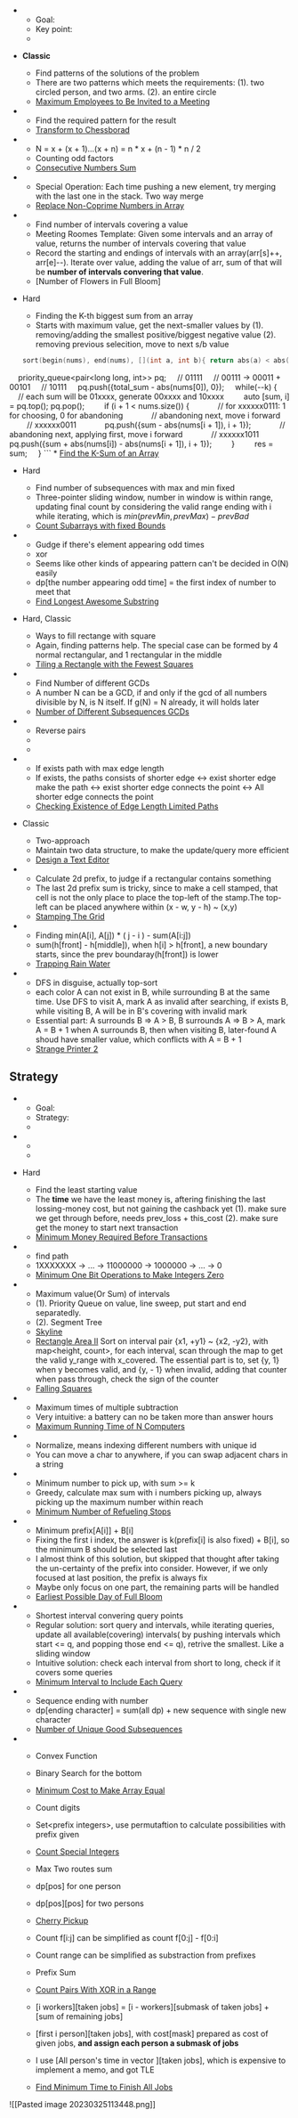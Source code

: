 
* 
	* Goal:
	* Key point:
	* 

* **Classic** 
	* Find patterns of the solutions of the problem
	* There are two patterns which meets the requirements: (1). two circled person, and two arms. (2). an entire circle
	* [Maximum Employees to Be Invited to a Meeting](https://leetcode.com/problems/maximum-employees-to-be-invited-to-a-meeting/solutions/1660944/c-dfs-with-illustration/?orderBy=most_votes)

* 
	* Find the required pattern for the result
	* [Transform to Chessborad](https://leetcode.com/problems/transform-to-chessboard/solutions/114847/c-java-python-solution-with-explanation/)

* 
	* N = x + (x + 1)...(x + n) = n * x + (n - 1) * n / 2
	* Counting odd factors
	* [Consecutive Numbers Sum](https://leetcode.com/problems/consecutive-numbers-sum/solutions/128947/java-c-python-fastest-count-odd-factors-o-logn/?orderBy=most_votes)

* 
	* Special Operation: Each time pushing a new element,  try merging with the last one in the stack. Two way merge
	* [Replace Non-Coprime Numbers in Array](https://leetcode.com/problems/replace-non-coprime-numbers-in-array/)

* 
	* Find number of intervals covering a value
	* Meeting Roomes Template: Given some intervals and an array of value, returns the number of intervals covering that value
	* Record the starting and endings of intervals with an array(arr\[s\]++, arr\[e\]--). Iterate over value, adding the value of arr, sum of that will be **number of intervals convering that value**.
	* [Number of Flowers in Full Bloom]

* Hard
	* Finding the K-th biggest sum from an array
	* Starts with maximum value, get the next-smaller values by (1). removing/adding the smallest positive/biggest negative value (2). removing previous selecition, move to next s/b value
	```cpp
	sort(begin(nums), end(nums), [](int a, int b){ return abs(a) < abs(b); });
    priority_queue<pair<long long, int>> pq;
    // 01111
    // 00111 -> 00011 + 00101
    // 10111
    pq.push({total_sum - abs(nums[0]), 0});
    while(--k) {
        // each sum will be 01xxxx, generate 00xxxx and 10xxxx
        auto [sum, i] = pq.top(); pq.pop();
        if (i + 1 < nums.size()) {
            // for xxxxxx0111: 1 for choosing, 0 for abandoning
            // abandoning next, move i forward
            // xxxxxx0011
            pq.push({sum - abs(nums[i + 1]), i + 1});
            // abandoning next, applying first, move i forward
            // xxxxxx1011
            pq.push({sum + abs(nums[i]) - abs(nums[i + 1]), i + 1});
        }
        res = sum;
    }
	```
	* [Find the K-Sum of an Array](https://leetcode.com/problems/find-the-k-sum-of-an-array/solutions/2457384/priority-queue-c/?orderBy=most_votes)

* Hard
	* Find number of subsequences with max and min fixed
	* Three-pointer sliding window, number in window is within range, updating final count by considering the valid range ending with i while iterating, which is $min(prevMin, prevMax) - prevBad$
	* [Count Subarrays with fixed Bounds](https://leetcode.com/problems/count-subarrays-with-fixed-bounds/solutions/2708099/java-c-python-sliding-window-with-explanation/?orderBy=most_votes)

* 
	* Gudge if there's element appearing odd times
	* xor
	* Seems like other kinds of appearing pattern can't be decided in O(N) easily
	* dp\[the number appearing odd time\] = the first index of number to meet that
	* [Find Longest Awesome Substring](https://leetcode.com/problems/find-longest-awesome-substring/)

  
* Hard, Classic 
	* Ways to fill rectange with square
	* Again, finding patterns help. The special case can be formed by 4 normal rectangular, and 1 rectangular in the middle
	* [Tiling a Rectangle with the Fewest Squares](https://leetcode.com/problems/tiling-a-rectangle-with-the-fewest-squares/solutions/414260/8ms-memorized-backtrack-solution-without-special-case/?orderBy=most_votes)

* 
	* Find Number of different GCDs
	* A number N can be a GCD, if and only if the gcd of all numbers divisible by N, is N itself. If g(N) = N already, it will holds later
	* [Number of Different Subsequences GCDs](https://leetcode.com/problems/number-of-different-subsequences-gcds/description/)

* 
	* Reverse pairs
	* 
	* 

* 
	* If exists path with max edge length
	* If exists, the paths consists of shorter edge <-> exist shorter edge make the path <-> exist shorter edge connects the point <-> All shorter edge connects the point
	* [Checking Existence of Edge Length Limited Paths](https://leetcode.com/problems/checking-existence-of-edge-length-limited-paths/description/)


* Classic
	* Two-approach
	* Maintain two data structure, to make the update/query more efficient
	* [Design a Text Editor](https://leetcode.com/problems/design-a-text-editor/description/)

* 
	*  Calculate 2d prefix, to judge if a rectangular contains something
	* The last 2d prefix sum is tricky, since to make a cell stamped, that cell is not the only place to place the top-left of the stamp.The top-left can be placed anywhere within (x - w, y - h) ~ (x,y)
	* [Stamping The Grid](https://leetcode.com/problems/stamping-the-grid/description/)

* 
	* Finding min(A[i], A[j]) * ( j - i ) - sum(A[i:j])
	* sum(h\[front\] - h\[middle\]), when h[i] > h[front],  a new boundary starts, since the prev boundaray(h[front]) is lower
	* [Trapping Rain Water](https://leetcode.com/problems/trapping-rain-water/)

* 
	* DFS in disguise, actually top-sort
	* each color A can not exist in B, while surrounding B at the same time. Use DFS to visit A, mark A as invalid after searching, if exists B, while visiting B, A will be in B's covering with invalid mark
	* Essential part: A surrounds B => A > B, B surrounds A => B > A, mark A = B + 1 when A surrounds B, then when visiting B, later-found A shoud have smaller value, which conflicts with A = B + 1
	* [Strange Printer 2](https://leetcode.com/problems/strange-printer-ii/submissions/920702448/)


## Strategy
* 
	* Goal:
	* Strategy:
	* 

* 
	* 
	* 

* Hard
	* Find the least starting value
	* The **time** we have the least money is, aftering finishing the last lossing-money cost, but not gaining the cashback yet (1). make sure we get through before, needs prev_loss + this_cost (2). make sure get the money to start next transaction
	* [Minimum Money Required Before Transactions](https://leetcode.com/problems/minimum-money-required-before-transactions/solutions/2588034/java-c-python-easy-and-coincise/?orderBy=most_votes)

* 
	* find path
	* 1XXXXXXX -> ... -> 11000000 -> 1000000 -> ... -> 0
	* [Minimum One Bit Operations to Make Integers Zero](https://leetcode.com/problems/minimum-one-bit-operations-to-make-integers-zero/solutions/877741/c-solution-with-explanation/?orderBy=most_votes)

* 
	* Maximum value(Or Sum) of intervals
	* (1). Priority Queue on value, line sweep, put start and end separatedly. 
	* (2). Segment Tree
	* [Skyline](https://leetcode.com/problems/the-skyline-problem/solutions/61273/c-69ms-19-lines-o-nlogn-clean-solution-with-comments/)[]()
	* [Rectangle Area II](https://leetcode.com/problems/rectangle-area-ii/solutions/137941/java-treemap-solution-inspired-by-skyline-and-meeting-room/?orderBy=most_votes) Sort on interval pair {x1,  +y1}  ~ {x2, -y2}, with map<height, count>, for each interval, scan through the map to get the valid y_range with x_covered. The essential part is to, set {y, 1} when y becomes valid, and {y, - 1} when invalid, adding that counter when pass through, check the sign of the counter
	* [Falling Squares](https://leetcode.com/problems/falling-squares/solutions/108764/easy-and-concise-python-solution-97/?orderBy=most_votes) 

* 
	* Maximum times of multiple subtraction
	* Very intuitive: a battery can no be taken more than answer hours 
	* [Maximum Running Time of N Computers](https://leetcode.com/problems/maximum-running-time-of-n-computers/solutions/1693347/heap-vs-binary-search/?orderBy=most_votes )

* 
	* Normalize, means indexing different numbers with unique id
	* You can move a char to anywhere, if you can swap adjacent chars in a string

* 
	* Minimum number to pick up, with sum >= k
	* Greedy, calculate max sum with i numbers picking up, always picking up the maximum number within reach
	* [Minimum Number of Refueling Stops](https://leetcode.com/problems/minimum-number-of-refueling-stops/submissions/917314858/)

* 
	* Minimum prefix\[A\[i\]\] +  B\[i\]
	* Fixing the first i index, the answer is k(prefix\[i\] is also fixed) + B\[i\], so the minimum B should be selected last
	* I almost think of this solution, but skipped that thought after taking the un-certainty of the prefix  into consider. However, if we only focused at last position, the prefix is always fix
	* Maybe only focus on one part, the remaining parts will be handled
	* [Earliest Possible Day of Full Bloom](https://leetcode.com/problems/earliest-possible-day-of-full-bloom/description/)

* 
	* Shortest interval convering query points
	* Regular solution: sort query and intervals, while iterating queries, update all available(covering) intervals( by pushing intervals which start <= q, and popping those end <= q), retrive the smallest. Like a sliding window
	* Intuitive solution: check each interval from short to long, check if it covers some queries
	* [Minimum Interval to Include Each Query](https://leetcode.com/problems/minimum-interval-to-include-each-query/solutions/?orderBy=most_votes)

* 
	* Sequence ending with number
	* dp\[ending character\] = sum(all dp) + new sequence with single new character
	* [Number of Unique Good Subsequences](https://leetcode.com/problems/number-of-unique-good-subsequences/)

* 
	* Convex Function 
	* Binary Search for the bottom
	* [Minimum Cost to Make Array Equal](https://leetcode.com/problems/minimum-cost-to-make-array-equal/solutions/2734091/dp-vs-w-median-vs-binary-search/?orderBy=most_votes)

	* Count digits
	* Set\<prefix integers\>, use permutaftion to calculate possibilities with prefix given
	* [Count Special Integers](https://leetcode.com/problems/count-special-integers/solutions/2425271/java-python-math/?orderBy=most_votes)

	* Max Two routes sum
	* dp\[pos\] for one person
	* dp\[pos]\[pos] for two persons
	* [Cherry Pickup](https://leetcode.com/problems/cherry-pickup/solutions/1912865/c-detailed-explanation-clear-intuitions-memoization-dp-good-question/?orderBy=most_votes)

	* Count f\[i:j\] can be simplified as count f\[0:j] - f\[0:i]
	* Count range can be simplified as substraction from prefixes
	* Prefix Sum
	* [Count Pairs With XOR in a Range](https://leetcode.com/problems/count-pairs-with-xor-in-a-range/)

	* \[i workers\]\[taken jobs\] = \[i - workers\]\[submask of taken jobs\] + \[sum of remaining jobs\]
	* \[first i person\]\[taken jobs\], with cost\[mask\] prepared as cost of given jobs, **and assign each person a submask of jobs**
	* I use \[All person's time in vector \]\[taken jobs\], which is expensive to implement a memo, and got TLE
	* [Find Minimum Time to Finish All Jobs](https://leetcode.com/problems/find-minimum-time-to-finish-all-jobs/solutions/1010451/python-2-solutions-o-2-n-n-log-m-and-o-3-n-k-explained/?orderBy=most_votes)



![[Pasted image 20230325113448.png]]